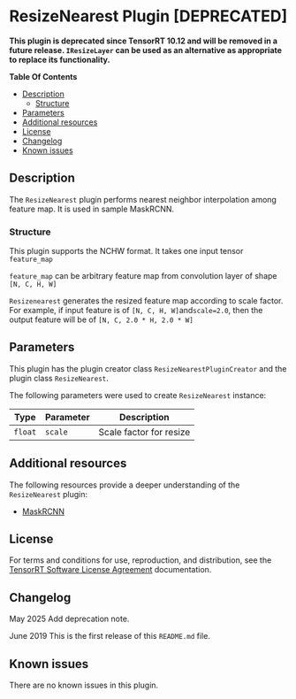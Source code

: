 # ResizeNearest Plugin [DEPRECATED]

**This plugin is deprecated since TensorRT 10.12 and will be removed in a future release. `IResizeLayer` can be used as an alternative as appropriate to replace its functionality.**

**Table Of Contents**
- [Description](#description)
    * [Structure](#structure)
- [Parameters](#parameters)
- [Additional resources](#additional-resources)
- [License](#license)
- [Changelog](#changelog)
- [Known issues](#known-issues)

## Description

The `ResizeNearest` plugin performs nearest neighbor interpolation among feature map. It is used in sample MaskRCNN. 


### Structure

This plugin supports the NCHW format. It takes one input tensor `feature_map`

`feature_map` can be arbitrary feature map from convolution layer of shape `[N, C, H, W]` 

`Resizenearest` generates the resized feature map according to scale factor. For example, if input feature is of `[N, C, H, W]`and`scale=2.0`, then the output feature will be of `[N, C, 2.0 * H, 2.0 * W]`

## Parameters

This plugin has the plugin creator class `ResizeNearestPluginCreator` and the plugin class `ResizeNearest`.
  
The following parameters were used to create `ResizeNearest` instance:

| Type               | Parameter                      | Description
|--------------------|--------------------------------|--------------------------------------------------------
|`float`             |`scale`                         | Scale factor for resize


## Additional resources

The following resources provide a deeper understanding of the `ResizeNearest` plugin:

- [MaskRCNN](https://github.com/matterport/Mask_RCNN)


## License

For terms and conditions for use, reproduction, and distribution, see the [TensorRT Software License Agreement](https://docs.nvidia.com/deeplearning/sdk/tensorrt-sla/index.html) 
documentation.


## Changelog

May 2025
Add deprecation note.

June 2019
This is the first release of this `README.md` file.


## Known issues

There are no known issues in this plugin.

